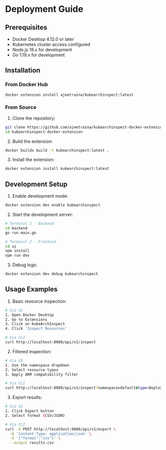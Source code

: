 # Deployment Guide

## Prerequisites

- Docker Desktop 4.12.0 or later
- Kubernetes cluster access configured
- Node.js 18.x for development
- Go 1.19.x for development

## Installation

### From Docker Hub

```bash
docker extension install ajeetraina/kubearchinspect:latest
```

### From Source

1. Clone the repository:
```bash
git clone https://github.com/ajeetraina/kubearchinspect-docker-extension.git
cd kubearchinspect-docker-extension
```

2. Build the extension:
```bash
docker buildx build -t kubearchinspect:latest .
```

3. Install the extension:
```bash
docker extension install kubearchinspect:latest
```

## Development Setup

1. Enable development mode:
```bash
docker extension dev enable kubearchinspect
```

2. Start the development server:
```bash
# Terminal 1 - Backend
cd backend
go run main.go

# Terminal 2 - Frontend
cd ui
npm install
npm run dev
```

3. Debug logs:
```bash
docker extension dev debug kubearchinspect
```

## Usage Examples

1. Basic resource inspection:
```bash
# Via UI
1. Open Docker Desktop
2. Go to Extensions
3. Click on KubeArchInspect
4. Click 'Inspect Resources'

# Via CLI
curl http://localhost:8080/api/v1/inspect
```

2. Filtered inspection:
```bash
# Via UI
1. Use the namespace dropdown
2. Select resource types
3. Apply ARM compatibility filter

# Via CLI
curl http://localhost:8080/api/v1/inspect?namespace=default&type=Deployment
```

3. Export results:
```bash
# Via UI
1. Click Export button
2. Select format (CSV/JSON)

# Via CLI
curl -X POST http://localhost:8080/api/v1/export \
  -H 'Content-Type: application/json' \
  -d '{"format":"csv"}' \
  --output results.csv
```
